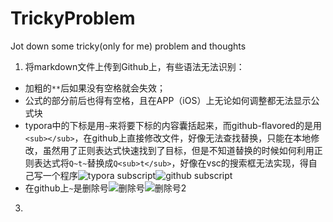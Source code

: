 # TrickyProblem
Jot down some tricky(only for me) problem and thoughts
1. 将markdown文件上传到Github上，有些语法无法识别：
  - 加粗的`**`后如果没有空格就会失效；
  - 公式的部分前后也得有空格，且在APP（iOS）上无论如何调整都无法显示公式块
  - typora中的下标是用`~`来将要下标的内容囊括起来，而github-flavored的是用`<sub></sub>`，在github上直接修改文件，好像无法查找替换，只能在本地修改，虽然用了正则表达式快速找到了目标，但是不知道替换的时候如何利用正则表达式将`Q~t~`替换成`Q<sub>t</sub>`，好像在vsc的搜索框无法实现，得自己写一个程序![typora subscript](https://user-images.githubusercontent.com/44341897/173023172-0fe16ff4-b632-43ed-973b-3021c6c08a36.PNG)![github subscript](https://user-images.githubusercontent.com/44341897/173023236-a2937e2a-8c6e-4b0a-8670-f57430f82858.PNG)
  - 在github上`~`是删除号![删除号](https://user-images.githubusercontent.com/44341897/173023106-d93c91bc-69cc-4d53-9ea7-f084c51b5726.PNG)![删除号2](https://user-images.githubusercontent.com/44341897/173023157-a6c49205-ea6b-4357-9df8-223f97b89f1e.PNG)

3. 
